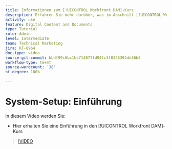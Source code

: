 ```yaml
---
title: Informationen zum [!UICONTROL Workfront DAM]-Kurs
description: Erfahren Sie mehr darüber, was im Abschnitt [!UICONTROL Workfront DAM]-Admin, Teil 1 System-Setup Kurs behandelt wird.
activity: use
feature: Digital Content and Documents
type: Tutorial
role: Admin
level: Intermediate
team: Technical Marketing
jira: KT-8964
doc-type: video
source-git-commit: bbdf99c6bc1be714077fd94fc3f8325394de36b3
workflow-type: tm+mt
source-wordcount: '38'
ht-degree: 100%

---
```


# System-Setup: Einführung

In diesem Video werden Sie:

* Hier erhalten Sie eine Einführung in den [!UICONTROL Workfront DAM]-Kurs

>[!VIDEO](https://video.tv.adobe.com/v/3436910/?quality=12&learn=on&enablevpops=1&captions=ger)

<!-- Learn more graphic & links to documentation articles
* Accessing help for Workfront DAM
* Workfront DAM within Workfront
-->
